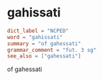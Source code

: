 # gahissati

``` toml
dict_label = "NCPED"
word = "gahissati"
summary = "of gahessati"
grammar_comment = "fut. 3 sg"
see_also = ["gahessati"]
```

of gahessati

